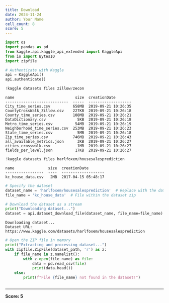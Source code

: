 ```yaml
---
title: Download
date: 2024-11-24
author: Your Name
cell_count: 8
score: 5
---
```


```python
import os
import pandas as pd
from kaggle.api.kaggle_api_extended import KaggleApi
from io import BytesIO
import zipfile
```


```python
# Authenticate with Kaggle
api = KaggleApi()
api.authenticate()
```


```python
!kaggle datasets files zillow/zecon
```

    name                           size  creationDate         
    ----------------------------  -----  -------------------  
    City_time_series.csv          658MB  2019-09-21 10:26:35  
    CountyCrossWalk_Zillow.csv    227KB  2019-09-21 10:26:18  
    County_time_series.csv        108MB  2019-09-21 10:26:21  
    DataDictionary.csv              5KB  2019-09-21 10:26:18  
    Metro_time_series.csv          54MB  2019-09-21 10:26:19  
    Neighborhood_time_series.csv  253MB  2019-09-21 10:26:23  
    State_time_series.csv           5MB  2019-09-21 10:26:18  
    Zip_time_series.csv           746MB  2019-09-21 10:26:43  
    all_available_metrics.json      3KB  2019-09-21 10:26:27  
    cities_crosswalk.csv            1MB  2019-09-21 10:26:27  
    fields_per_level.json          17KB  2019-09-21 10:26:27  



```python
!kaggle datasets files harlfoxem/housesalesprediction
```

    name               size  creationDate         
    -----------------  ----  -------------------  
    kc_house_data.csv   2MB  2017-04-15 05:48:17  



```python
# Specify the dataset
dataset_name = 'harlfoxem/housesalesprediction'  # Replace with the dataset slug
file_name = 'kc_house_data'  # File within the dataset zip
```


```python
# Download the dataset as a stream
print("Downloading dataset...")
dataset = api.dataset_download_file(dataset_name, file_name=file_name)
```

    Downloading dataset...
    Dataset URL: https://www.kaggle.com/datasets/harlfoxem/housesalesprediction



```python
# Open the ZIP file in memory
print("Extracting and processing dataset...")
with zipfile.ZipFile(dataset_path, 'r') as z:
    if file_name in z.namelist():
        with z.open(file_name) as file:
            data = pd.read_csv(file)
            print(data.head())
    else:
        print(f"File {file_name} not found in the dataset!")
```


```python

```


---
**Score: 5**